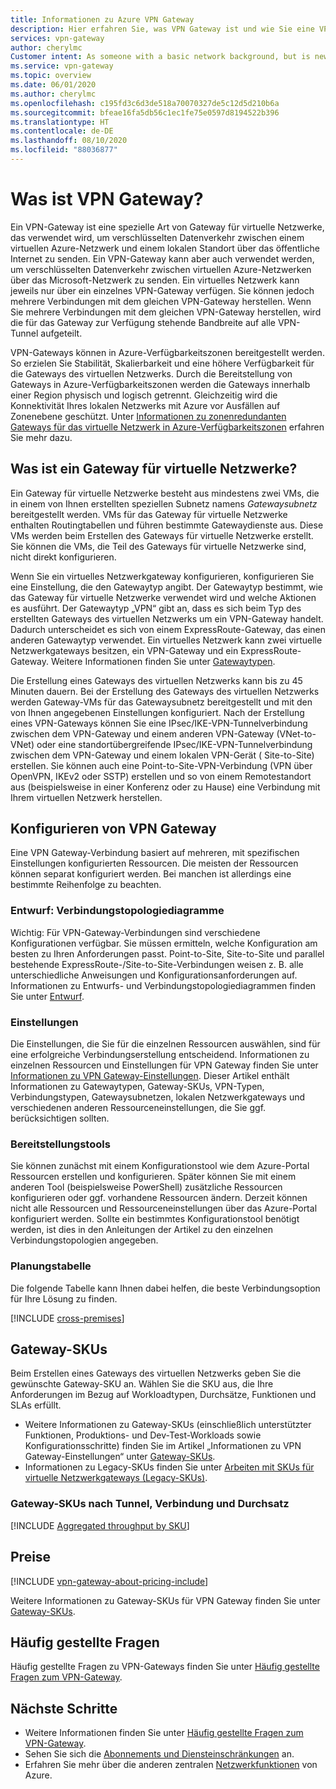 ```yaml
---
title: Informationen zu Azure VPN Gateway
description: Hier erfahren Sie, was VPN Gateway ist und wie Sie eine VPN Gateway-Instanz verwenden, um mit virtuellen Netzwerken eine Site-to-Site-, VNet-to-Vnet- oder Point-to-Site-Verbindung (IPsec/IKE) herzustellen
services: vpn-gateway
author: cherylmc
Customer intent: As someone with a basic network background, but is new to Azure, I want to understand the capabilities of Azure VPN Gateway so that I can securely connect to my Azure virtual networks.
ms.service: vpn-gateway
ms.topic: overview
ms.date: 06/01/2020
ms.author: cherylmc
ms.openlocfilehash: c195fd3c6d3de518a70070327de5c12d5d210b6a
ms.sourcegitcommit: bfeae16fa5db56c1ec1fe75e0597d8194522b396
ms.translationtype: HT
ms.contentlocale: de-DE
ms.lasthandoff: 08/10/2020
ms.locfileid: "88036877"
---
```

# <a name="what-is-vpn-gateway"></a>Was ist VPN Gateway?

Ein VPN-Gateway ist eine spezielle Art von Gateway für virtuelle Netzwerke, das verwendet wird, um verschlüsselten Datenverkehr zwischen einem virtuellen Azure-Netzwerk und einem lokalen Standort über das öffentliche Internet zu senden. Ein VPN-Gateway kann aber auch verwendet werden, um verschlüsselten Datenverkehr zwischen virtuellen Azure-Netzwerken über das Microsoft-Netzwerk zu senden. Ein virtuelles Netzwerk kann jeweils nur über ein einzelnes VPN-Gateway verfügen. Sie können jedoch mehrere Verbindungen mit dem gleichen VPN-Gateway herstellen. Wenn Sie mehrere Verbindungen mit dem gleichen VPN-Gateway herstellen, wird die für das Gateway zur Verfügung stehende Bandbreite auf alle VPN-Tunnel aufgeteilt.

VPN-Gateways können in Azure-Verfügbarkeitszonen bereitgestellt werden. So erzielen Sie Stabilität, Skalierbarkeit und eine höhere Verfügbarkeit für die Gateways des virtuellen Netzwerks. Durch die Bereitstellung von Gateways in Azure-Verfügbarkeitszonen werden die Gateways innerhalb einer Region physisch und logisch getrennt. Gleichzeitig wird die Konnektivität Ihres lokalen Netzwerks mit Azure vor Ausfällen auf Zonenebene geschützt. Unter [Informationen zu zonenredundanten Gateways für das virtuelle Netzwerk in Azure-Verfügbarkeitszonen](about-zone-redundant-vnet-gateways.md) erfahren Sie mehr dazu.

## <a name="what-is-a-virtual-network-gateway"></a><a name="whatis"></a>Was ist ein Gateway für virtuelle Netzwerke?

Ein Gateway für virtuelle Netzwerke besteht aus mindestens zwei VMs, die in einem von Ihnen erstellten speziellen Subnetz namens *Gatewaysubnetz* bereitgestellt werden. VMs für das Gateway für virtuelle Netzwerke enthalten Routingtabellen und führen bestimmte Gatewaydienste aus. Diese VMs werden beim Erstellen des Gateways für virtuelle Netzwerke erstellt. Sie können die VMs, die Teil des Gateways für virtuelle Netzwerke sind, nicht direkt konfigurieren.

Wenn Sie ein virtuelles Netzwerkgateway konfigurieren, konfigurieren Sie eine Einstellung, die den Gatewaytyp angibt. Der Gatewaytyp bestimmt, wie das Gateway für virtuelle Netzwerke verwendet wird und welche Aktionen es ausführt. Der Gatewaytyp „VPN“ gibt an, dass es sich beim Typ des erstellten Gateways des virtuellen Netzwerks um ein VPN-Gateway handelt. Dadurch unterscheidet es sich von einem ExpressRoute-Gateway, das einen anderen Gatewaytyp verwendet. Ein virtuelles Netzwerk kann zwei virtuelle Netzwerkgateways besitzen, ein VPN-Gateway und ein ExpressRoute-Gateway. Weitere Informationen finden Sie unter [Gatewaytypen](vpn-gateway-about-vpn-gateway-settings.md#gwtype).

Die Erstellung eines Gateways des virtuellen Netzwerks kann bis zu 45 Minuten dauern. Bei der Erstellung des Gateways des virtuellen Netzwerks werden Gateway-VMs für das Gatewaysubnetz bereitgestellt und mit den von Ihnen angegebenen Einstellungen konfiguriert. Nach der Erstellung eines VPN-Gateways können Sie eine IPsec/IKE-VPN-Tunnelverbindung zwischen dem VPN-Gateway und einem anderen VPN-Gateway (VNet-to-VNet) oder eine standortübergreifende IPsec/IKE-VPN-Tunnelverbindung zwischen dem VPN-Gateway und einem lokalen VPN-Gerät ( Site-to-Site) erstellen. Sie können auch eine Point-to-Site-VPN-Verbindung (VPN über OpenVPN, IKEv2 oder SSTP) erstellen und so von einem Remotestandort aus (beispielsweise in einer Konferenz oder zu Hause) eine Verbindung mit Ihrem virtuellen Netzwerk herstellen.

## <a name="configuring-a-vpn-gateway"></a><a name="configuring"></a>Konfigurieren von VPN Gateway

Eine VPN Gateway-Verbindung basiert auf mehreren, mit spezifischen Einstellungen konfigurierten Ressourcen. Die meisten der Ressourcen können separat konfiguriert werden. Bei manchen ist allerdings eine bestimmte Reihenfolge zu beachten.

### <a name="design-connection-topology-diagrams"></a><a name="diagrams"></a>Entwurf: Verbindungstopologiediagramme

Wichtig: Für VPN-Gateway-Verbindungen sind verschiedene Konfigurationen verfügbar. Sie müssen ermitteln, welche Konfiguration am besten zu Ihren Anforderungen passt. Point-to-Site, Site-to-Site und parallel bestehende ExpressRoute-/Site-to-Site-Verbindungen weisen z. B. alle unterschiedliche Anweisungen und Konfigurationsanforderungen auf. Informationen zu Entwurfs- und Verbindungstopologiediagrammen finden Sie unter [Entwurf](design.md).

### <a name="settings"></a><a name="settings"></a>Einstellungen

Die Einstellungen, die Sie für die einzelnen Ressourcen auswählen, sind für eine erfolgreiche Verbindungserstellung entscheidend. Informationen zu einzelnen Ressourcen und Einstellungen für VPN Gateway finden Sie unter [Informationen zu VPN Gateway-Einstellungen](vpn-gateway-about-vpn-gateway-settings.md). Dieser Artikel enthält Informationen zu Gatewaytypen, Gateway-SKUs, VPN-Typen, Verbindungstypen, Gatewaysubnetzen, lokalen Netzwerkgateways und verschiedenen anderen Ressourceneinstellungen, die Sie ggf. berücksichtigen sollten.

### <a name="deployment-tools"></a><a name="tools"></a>Bereitstellungstools

Sie können zunächst mit einem Konfigurationstool wie dem Azure-Portal Ressourcen erstellen und konfigurieren. Später können Sie mit einem anderen Tool (beispielsweise PowerShell) zusätzliche Ressourcen konfigurieren oder ggf. vorhandene Ressourcen ändern. Derzeit können nicht alle Ressourcen und Ressourceneinstellungen über das Azure-Portal konfiguriert werden. Sollte ein bestimmtes Konfigurationstool benötigt werden, ist dies in den Anleitungen der Artikel zu den einzelnen Verbindungstopologien angegeben.

### <a name="planning-table"></a><a name="planningtable"></a>Planungstabelle

Die folgende Tabelle kann Ihnen dabei helfen, die beste Verbindungsoption für Ihre Lösung zu finden.

[!INCLUDE [cross-premises](../../includes/vpn-gateway-cross-premises-include.md)]

## <a name="gateway-skus"></a><a name="gwsku"></a>Gateway-SKUs

Beim Erstellen eines Gateways des virtuellen Netzwerks geben Sie die gewünschte Gateway-SKU an. Wählen Sie die SKU aus, die Ihre Anforderungen im Bezug auf Workloadtypen, Durchsätze, Funktionen und SLAs erfüllt.

* Weitere Informationen zu Gateway-SKUs (einschließlich unterstützter Funktionen, Produktions- und Dev-Test-Workloads sowie Konfigurationsschritte) finden Sie im Artikel „Informationen zu VPN Gateway-Einstellungen“ unter [Gateway-SKUs](vpn-gateway-about-vpn-gateway-settings.md#gwsku).
* Informationen zu Legacy-SKUs finden Sie unter [Arbeiten mit SKUs für virtuelle Netzwerkgateways (Legacy-SKUs)](vpn-gateway-about-skus-legacy.md).

### <a name="gateway-skus-by-tunnel-connection-and-throughput"></a><a name="benchmark"></a>Gateway-SKUs nach Tunnel, Verbindung und Durchsatz

[!INCLUDE [Aggregated throughput by SKU](../../includes/vpn-gateway-table-gwtype-aggtput-include.md)]

## <a name="pricing"></a><a name="pricing"></a>Preise

[!INCLUDE [vpn-gateway-about-pricing-include](../../includes/vpn-gateway-about-pricing-include.md)]

Weitere Informationen zu Gateway-SKUs für VPN Gateway finden Sie unter [Gateway-SKUs](vpn-gateway-about-vpn-gateway-settings.md#gwsku).

## <a name="faq"></a><a name="faq"></a>Häufig gestellte Fragen

Häufig gestellte Fragen zu VPN-Gateways finden Sie unter [Häufig gestellte Fragen zum VPN-Gateway](vpn-gateway-vpn-faq.md).

## <a name="next-steps"></a>Nächste Schritte

- Weitere Informationen finden Sie unter [Häufig gestellte Fragen zum VPN-Gateway](vpn-gateway-vpn-faq.md).
- Sehen Sie sich die [Abonnements und Diensteinschränkungen](../azure-resource-manager/management/azure-subscription-service-limits.md#networking-limits) an.
- Erfahren Sie mehr über die anderen zentralen [Netzwerkfunktionen](../networking/networking-overview.md) von Azure.
